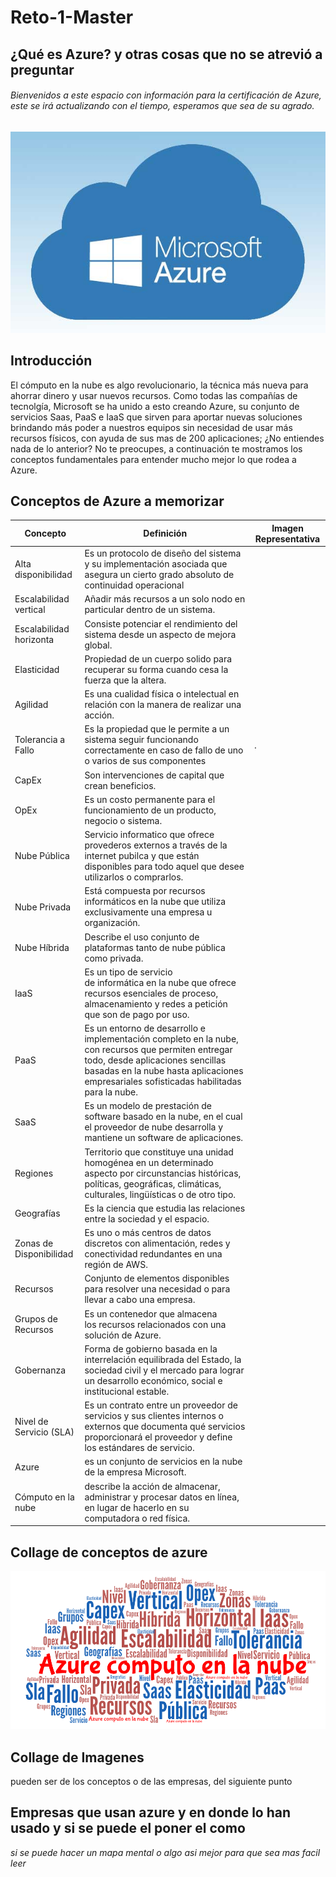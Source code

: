 # Reto-1-Master

## ¿Qué es Azure? y otras cosas que no se atrevió a preguntar
###### Bienvenidos a este espacio con información para la certificación de Azure, este se irá actualizando con el tiempo, esperamos que sea de su agrado.

![Microsoft Azure](https://github.com/JuanCRuizO/Reto-1-Master/blob/main/Azure.jpg)
## Introducción
El cómputo en la nube es algo revolucionario, la técnica más nueva para ahorrar dinero y usar nuevos recursos. Como todas las compañías de tecnolgía, Microsoft se ha unido a esto creando Azure, su conjunto de servicios Saas, PaaS e IaaS que sirven para aportar nuevas soluciones brindando más poder a nuestros equipos sin necesidad de usar más recursos físicos, con ayuda de sus mas de 200 aplicaciones; ¿No entiendes nada de lo anterior? No te preocupes, a continuación te mostramos los conceptos fundamentales para entender mucho mejor lo que rodea a Azure.
## Conceptos de Azure a memorizar

| Concepto | Definición | Imagen Representativa |
| ------------- | ------------- | ------------- |
|Alta disponibilidad| Es un protocolo de diseño del sistema y su implementación asociada que asegura un cierto grado absoluto de continuidad operacional| |
|Escalabilidad vertical| Añadir más recursos a un solo nodo en particular dentro de un sistema.| |
|Escalabilidad horizonta| Consiste potenciar el rendimiento del sistema desde un aspecto de mejora global.| |
|Elasticidad| Propiedad de un cuerpo solido para recuperar su forma cuando cesa la fuerza que la altera.| |
|Agilidad| Es una cualidad física o intelectual en relación con la manera de realizar una acción. ||
|Tolerancia a Fallo| Es la propiedad que le permite a un sistema seguir funcionando correctamente en caso de fallo de uno o varios de sus componentes|. |
|CapEx| Son intervenciones de capital que crean beneficios.| |
|OpEx| Es un costo permanente para el funcionamiento de un producto, negocio o sistema. ||
|Nube Pública| Servicio informatico que ofrece provederos externos a través de la internet pubilca y que están disponibles para todo aquel que desee utilizarlos o comprarlos.| |
|Nube Privada| Está compuesta por recursos informáticos en la nube que utiliza exclusivamente una empresa u organización.| |
|Nube Híbrida| Describe el uso conjunto de plataformas tanto de nube pública como privada.| |
|IaaS| Es un tipo de servicio de informática en la nube que ofrece recursos esenciales de proceso, almacenamiento y redes a petición que son de pago por uso. ||
|PaaS| Es un entorno de desarrollo e implementación completo en la nube, con recursos que permiten entregar todo, desde aplicaciones sencillas basadas en la nube hasta aplicaciones empresariales sofisticadas habilitadas para la nube. ||
|SaaS| Es un modelo de prestación de software basado en la nube, en el cual el proveedor de nube desarrolla y mantiene un software de aplicaciones. ||
|Regiones| Territorio que constituye una unidad homogénea en un determinado aspecto por circunstancias históricas, políticas, geográficas, climáticas, culturales, lingüísticas o de otro tipo. ||
|Geografías| Es la ciencia que estudia las relaciones entre la sociedad y el espacio. ||
|Zonas de Disponibilidad| Es uno o más centros de datos discretos con alimentación, redes y conectividad redundantes en una región de AWS. ||
|Recursos| Conjunto de elementos disponibles para resolver una necesidad o para llevar a cabo una empresa.| |
|Grupos de Recursos| Es un contenedor que almacena los recursos relacionados con una solución de Azure.| |
|Gobernanza| Forma de gobierno basada en la interrelación equilibrada del Estado, la sociedad civil y el mercado para lograr un desarrollo económico, social e institucional estable.||
|Nivel de Servicio (SLA)| Es un contrato entre un proveedor de servicios y sus clientes internos o externos que documenta qué servicios proporcionará el proveedor y define los estándares de servicio.||
|Azure| es un conjunto de servicios en la nube de la empresa Microsoft.||
|Cómputo en la nube| describe la acción de almacenar, administrar y procesar datos en línea, en lugar de hacerlo en su computadora o red física.||

## Collage de conceptos de azure
![Collage](https://github.com/JuanCRuizO/Reto-1-Master/blob/main/WordArt.png)
## Collage de Imagenes
pueden ser de los conceptos o de las empresas, del siguiente punto
## Empresas que usan azure y en donde lo han usado y si se puede el poner el como
*si se puede hacer un mapa mental o algo asi mejor para que sea mas facil leer*
